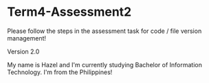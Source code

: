 # Term4-Assessment2
Please follow the steps in the assessment task for code / file version management!

Version 2.0 

My name is Hazel and I'm currently studying Bachelor of Information Technology. 
I'm from the Philippines! 


